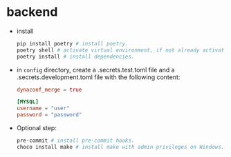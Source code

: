 # backend

- install
  ```bash
  pip install poetry # install poetry.
  poetry shell # activate virtual environment, if not already activated.
  poetry install # install dependencies.
  ```
- in `config` directory, create a .secrets.test.toml file and a .secrets.development.toml file with the following content:
  ```toml
  dynaconf_merge = true

  [MYSQL]
  username = "user"
  password = "password"
  ```
- Optional step:
  ```bash
  pre-commit # install pre-commit hooks.
  choco install make # install make with admin privileges on Windows.
  ```